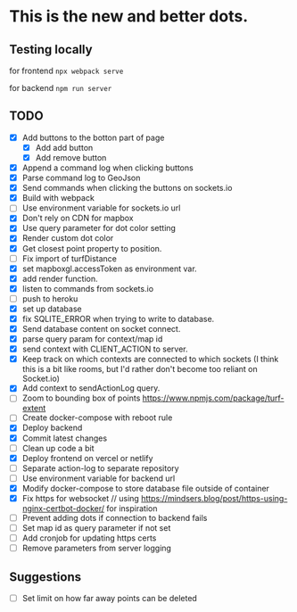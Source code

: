 # This is the new and better dots.

## Testing locally

for frontend
`npx webpack serve` 

for backend
`npm run server`

## TODO

- [x] Add buttons to the botton part of page
  - [x] Add add button
  - [x] Add remove button
- [x] Append a command log when clicking buttons
- [x] Parse command log to GeoJson
- [x] Send commands when clicking the buttons on sockets.io
- [x] Build with webpack
- [ ] Use environment variable for sockets.io url
- [x] Don't rely on CDN for mapbox
- [x] Use query parameter for dot color setting
- [x] Render custom dot color
- [x] Get closest point property to position.
- [ ] Fix import of turfDistance
- [x] set mapboxgl.accessToken as environment var.
- [x] add render function.
- [x] listen to commands from sockets.io
- [ ] push to heroku
- [x] set up database
- [x] fix SQLITE_ERROR when trying to write to database.
- [x] Send database content on socket connect.
- [x] parse query param for context/map id
- [x] send context with CLIENT_ACTION to server.
- [x] Keep track on which contexts are connected to which sockets
      (I think this is a bit like rooms, but I'd rather don't become
      too reliant on Socket.io)
- [x] Add context to sendActionLog query.
- [ ] Zoom to bounding box of points
   https://www.npmjs.com/package/turf-extent
- [ ] Create docker-compose with reboot rule
- [x] Deploy backend
- [x] Commit latest changes
- [ ] Clean up code a bit
- [x] Deploy frontend on vercel or netlify
- [ ] Separate action-log to separate repository
- [ ] Use environment variable for backend url
- [x] Modify docker-compose to store database file outside of container
- [x] Fix https for websocket // using https://mindsers.blog/post/https-using-nginx-certbot-docker/ for inspiration
- [ ] Prevent adding dots if connection to backend fails
- [ ] Set map id as query parameter if not set
- [ ] Add cronjob for updating https certs
- [ ] Remove parameters from server logging

## Suggestions

- [ ] Set limit on how far away points can be deleted